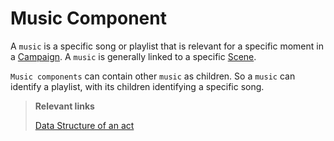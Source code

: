 

# Music Component

A `music` is a specific song or playlist that is relevant for a specific moment in a [Campaign](Campaign.md). A `music`
is generally linked to a specific [Scene](Scene.md).

`Music components` can contain other `music` as children. So a `music` can identify a playlist, with its children
identifying a specific song.

> **Relevant links**
>
> [Data Structure of an act](../data/music/index.md)

